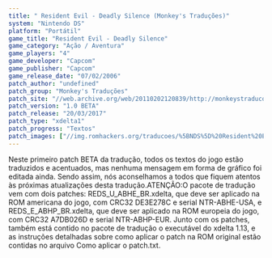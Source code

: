 ```yaml
---
title: " Resident Evil - Deadly Silence (Monkey's Traduções)"
system: "Nintendo DS"
platform: "Portátil"
game_title: "Resident Evil - Deadly Silence"
game_category: "Ação / Aventura"
game_players: "4"
game_developer: "Capcom"
game_publisher: "Capcom"
game_release_date: "07/02/2006"
patch_author: "undefined"
patch_group: "Monkey's Traduções"
patch_site: "//web.archive.org/web/20110202120839/http://monkeystraducoes.com/ (fora do ar)"
patch_version: "1.0 BETA"
patch_release: "20/03/2017"
patch_type: "xdelta1"
patch_progress: "Textos"
patch_images: ["//img.romhackers.org/traducoes/%5BNDS%5D%20Resident%20Evil%20-%20Deadly%20Silence%20-%20Monkey's%20Tradu%C3%A7%C3%B5es%20-%201.jpg","//img.romhackers.org/traducoes/%5BNDS%5D%20Resident%20Evil%20-%20Deadly%20Silence%20-%20Monkey's%20Tradu%C3%A7%C3%B5es%20-%202.jpg","//img.romhackers.org/traducoes/%5BNDS%5D%20Resident%20Evil%20-%20Deadly%20Silence%20-%20Monkey's%20Tradu%C3%A7%C3%B5es%20-%203.jpg"]
---
```

Neste primeiro patch BETA da tradução, todos os textos do jogo estão traduzidos e acentuados, mas nenhuma mensagem em forma de gráfico foi editada ainda. Sendo assim, nós aconselhamos a todos que fiquem atentos às próximas atualizações desta tradução.ATENÇÃO:O pacote de tradução vem com dois patches: REDS_U_ABHE_BR.xdelta, que deve ser aplicado na ROM americana do jogo, com CRC32 DE3E278C e serial NTR-ABHE-USA, e REDS_E_ABHP_BR.xdelta, que deve ser aplicado na ROM europeia do jogo, com CRC32 A7DB026D e serial NTR-ABHP-EUR. Junto com os patches, também está contido no pacote de tradução o executável do xdelta 1.13, e as instruções detalhadas sobre como aplicar o patch na ROM original estão contidas no arquivo Como aplicar o patch.txt.